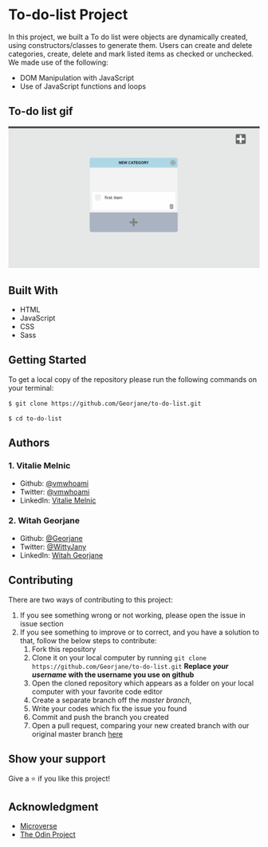 # To-do-list Project
In this project, we built a To do list were objects are dynamically created, using constructors/classes to generate them. 
Users can create and delete categories, create, delete and mark listed items as checked or unchecked.
We made use of the following:

- DOM Manipulation with JavaScript
- Use of JavaScript functions and loops

## To-do list gif
![screenshot](./src/assets/todo.gif)

## Built With
- HTML
- JavaScript
- CSS
- Sass

## Getting Started
To get a local copy of the repository please run the following commands on your terminal:
```
$ git clone https://github.com/Georjane/to-do-list.git
```
```
$ cd to-do-list
```

## Authors
### 1. Vitalie Melnic
* Github: [@vmwhoami](https://github.com/vmwhoami)
* Twitter: [@vmwhoami](https://twitter.com/vmwhoami)
* LinkedIn: [Vitalie Melnic](https://www.linkedin.com/in/vitalie-melnic-5802198a/)

### 2. Witah Georjane
* Github: [@Georjane](https://github.com/Georjane)
* Twitter: [@WittyJany](https://twitter.com/WittyJany)
* LinkedIn: [Witah Georjane](https://www.linkedin.com/in/witah-georjane)

## Contributing
There are two ways of contributing to this project:

1. If you see something wrong or not working, please open the issue in issue section
2. If you see something to improve or to correct, and you have a solution to that, follow the below steps to contribute:
    1. Fork this repository
    2. Clone it on your local computer by running `git clone https://github.com/Georjane/to-do-list.git` __Replace *your username* with the username you use on github__
    3. Open the cloned repository which appears as a folder on your local computer with your favorite code editor
    4. Create a separate branch off the *master branch*,
    5. Write your codes which fix the issue you found
    6. Commit and push the branch you created
    7. Open a pull request, comparing your new created branch with our original master branch [here](https://github.com/Georjane/to-do-list)

## Show your support

Give a ⭐️ if you like this project!

## Acknowledgment
* [Microverse](https://www.microvese.org)
* [The Odin Project](https://www.theodinproject.com)